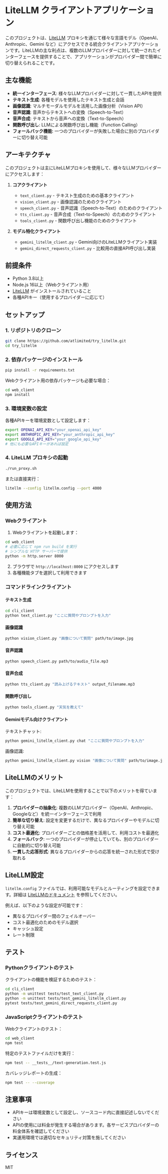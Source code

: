 # LiteLLM クライアントアプリケーション

このプロジェクトは、[LiteLLM](https://github.com/BerriAI/litellm) プロキシを通じて様々な言語モデル（OpenAI、Anthropic、Gemini など）にアクセスできる統合クライアントアプリケーションです。LiteLLMの主な利点は、複数のLLMプロバイダーに対して統一されたインターフェースを提供することで、アプリケーションがプロバイダー間で簡単に切り替えられることです。

## 主な機能

- **統一インターフェース**: 様々なLLMプロバイダーに対して一貫したAPIを提供
- **テキスト生成**: 各種モデルを使用したテキスト生成と会話
- **画像認識**: マルチモーダルモデルを活用した画像分析（Vision API）
- **音声認識**: 音声からテキストへの変換（Speech-to-Text）
- **音声合成**: テキストから音声への変換（Text-to-Speech）
- **関数呼び出し**: LLMによる関数呼び出し機能（Function Calling）
- **フォールバック機能**: 一つのプロバイダーが失敗した場合に別のプロバイダーに切り替え可能

## アーキテクチャ

このプロジェクトは主にLiteLLMプロキシを使用して、様々なLLMプロバイダーにアクセスします：

1. **コアクライアント**
   - `text_client.py` - テキスト生成のための基本クライアント
   - `vision_client.py` - 画像認識のためのクライアント
   - `speech_client.py` - 音声認識（Speech-to-Text）のためのクライアント
   - `tts_client.py` - 音声合成（Text-to-Speech）のためのクライアント
   - `tools_client.py` - 関数呼び出し機能のためのクライアント

2. **モデル特化クライアント**
   - `gemini_litellm_client.py` - Gemini向けのLiteLLMクライアント実装
   - `gemini_direct_requests_client.py` - 比較用の直接API呼び出し実装

## 前提条件

- Python 3.8以上
- Node.js 16以上（Webクライアント用）
- [LiteLLM](https://github.com/BerriAI/litellm) がインストールされていること
- 各種APIキー（使用するプロバイダーに応じて）

## セットアップ

### 1. リポジトリのクローン

```bash
git clone https://github.com/atlimited/try_litellm.git
cd try_litellm
```

### 2. 依存パッケージのインストール

```bash
pip install -r requirements.txt
```

Webクライアント用の依存パッケージも必要な場合：

```bash
cd web_client
npm install
```

### 3. 環境変数の設定

各種APIキーを環境変数として設定します：

```bash
export OPENAI_API_KEY="your_openai_api_key"
export ANTHROPIC_API_KEY="your_anthropic_api_key"
export GOOGLE_API_KEY="your_google_api_key"
# 他にも必要なAPIキーがあれば設定
```

### 4. LiteLLM プロキシの起動

```bash
./run_proxy.sh
```

または直接実行：

```bash
litellm --config litellm.config --port 4000
```

## 使用方法

### Webクライアント

1. Webクライアントを起動します：

```bash
cd web_client
# 必要に応じて npm run build を実行
# シンプルな HTTP サーバーで提供
python -m http.server 8000
```

2. ブラウザで `http://localhost:8000` にアクセスします
3. 各種機能タブを選択して利用できます

### コマンドラインクライアント

#### テキスト生成

```bash
cd cli_client
python text_client.py "ここに質問やプロンプトを入力"
```

#### 画像認識

```bash
python vision_client.py "画像について質問" path/to/image.jpg
```

#### 音声認識

```bash
python speech_client.py path/to/audio_file.mp3
```

#### 音声合成

```bash
python tts_client.py "読み上げるテキスト" output_filename.mp3
```

#### 関数呼び出し

```bash
python tools_client.py "天気を教えて" 
```

#### Geminiモデル向けクライアント

テキストチャット:
```bash
python gemini_litellm_client.py chat "ここに質問やプロンプトを入力"
```

画像認識:
```bash
python gemini_litellm_client.py vision "画像について質問" path/to/image.jpg
```

## LiteLLMのメリット

このプロジェクトでは、LiteLLMを使用することで以下のメリットを得ています：

1. **プロバイダーの抽象化**: 複数のLLMプロバイダー（OpenAI、Anthropic、Googleなど）を統一インターフェースで利用
2. **簡単な切り替え**: 設定を変更するだけで、異なるプロバイダーやモデルに切り替え可能
3. **コスト最適化**: プロバイダーごとの価格差を活用して、利用コストを最適化
4. **フォールバック**: 一つのプロバイダーが停止していても、別のプロバイダーに自動的に切り替え可能
5. **一貫した応答形式**: 異なるプロバイダーからの応答を統一された形式で受け取れる

## LiteLLM設定

`litellm.config` ファイルでは、利用可能なモデルとルーティングを設定できます。詳細は [LiteLLMのドキュメント](https://litellm.vercel.app/docs/proxy/configuration) を参照してください。

例えば、以下のような設定が可能です：
- 異なるプロバイダー間のフェイルオーバー
- コスト最適化のためのモデル選択
- キャッシュ設定
- レート制限

## テスト

### Pythonクライアントのテスト

クライアントの機能を検証するためのテスト：

```bash
cd cli_client
python -m unittest tests/test_text_client.py
python -m unittest tests/test_gemini_litellm_client.py
pytest tests/test_gemini_direct_requests_client.py
```

### JavaScriptクライアントのテスト

Webクライアントのテスト：

```bash
cd web_client
npm test
```

特定のテストファイルだけを実行：

```bash
npm test -- __tests__/text-generation.test.js
```

カバレッジレポートの生成：

```bash
npm test -- --coverage
```

## 注意事項

- APIキーは環境変数として設定し、ソースコード内に直接記述しないでください
- APIの使用には料金が発生する場合があります。各サービスプロバイダーの料金体系を確認してください
- 実運用環境では適切なセキュリティ対策を施してください

## ライセンス

MIT
